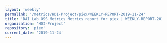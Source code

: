 ```yaml
---
layout: 'weekly'
permalink: '/metrics/HDI-Project/piex/WEEKLY-REPORT-2019-11-24'
title: 'DAI Lab OSS Metrics Metrics report for piex | WEEKLY-REPORT-2019-11-24'
organization: 'HDI-Project'
repository: 'piex'
current_date: '2019-11-24'
---
```

